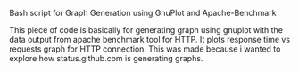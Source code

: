 Bash script for Graph Generation using GnuPlot and Apache-Benchmark

This piece of code is basically for generating graph using gnuplot with the data output from apache benchmark tool for HTTP. 
It plots response time vs requests graph for HTTP connection. This was made because i wanted to explore how status.github.com is generating graphs. 
